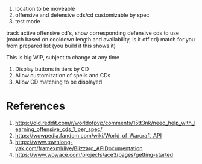 1. location to be moveable
2. offensive and defensive cds/cd customizable by spec
3. test mode

track active offensive cd's, show corresponding defensive cds to use (match based on cooldown length and availability, is it off cd)
match for you
from prepared list (you build it this shows it)

This is big WIP, subject to change at any time

1. Display buttons in tiers by CD
2. Allow customization of spells and CDs
3. Allow CD matching to be displayed

# References
1. https://old.reddit.com/r/worldofpvp/comments/15tt3nk/need_help_with_learning_offensive_cds_1_per_spec/
2. https://wowpedia.fandom.com/wiki/World_of_Warcraft_API
3. https://www.townlong-yak.com/framexml/live/Blizzard_APIDocumentation
4. https://www.wowace.com/projects/ace3/pages/getting-started
